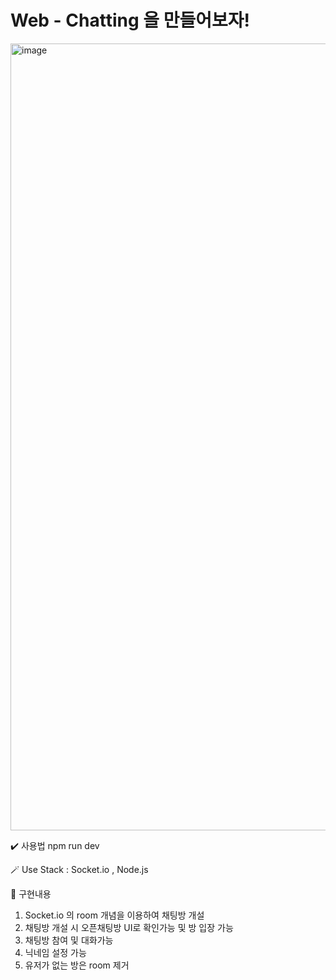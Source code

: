 # Web - Chatting 을 만들어보자!

<img width="1259" alt="image" src="https://user-images.githubusercontent.com/91375979/216774398-63279c9c-387e-4ead-b8dd-d5a1ce29d7c8.png">

✔️ 사용법 npm run dev

🪄 Use Stack : Socket.io , Node.js

🌈 구현내용
1. Socket.io 의 room 개념을 이용하여 채팅방 개설
2. 채팅방 개설 시 오픈채팅방 UI로 확인가능 및 방 입장 가능
3. 채팅방 참여 및 대화가능
4. 닉네임 설정 가능
5. 유저가 없는 방은 room 제거

